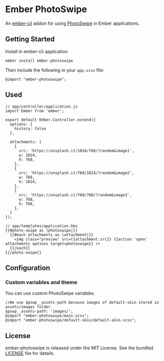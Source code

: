 # Ember PhotoSwipe

An [ember-cli](http://www.ember-cli.com) addon for using [PhotoSwipe](http://photoswipe.com/) in Ember applications.

## Getting Started

Install in ember-cli application

```
ember install ember-photoswipe
```

Then include the following in your `app.scss` file:

```
@import "ember-photoswipe";
```

## Used

```
// app/controller/application.js
import Ember from 'ember';

export default Ember.Controller.extend({
  options: {
    history: false
  },

  attachments: [
    {
      src: 'https://unsplash.it/1024/768/?random&image1',
      w: 1024,
      h: 768,
    },
    {
      src: 'https://unsplash.it/768/1024/?random&image2',
      w: 768,
      h: 1024,
    },
    {
      src: 'https://unsplash.it/768/768/?random&image3',
      w: 768,
      h: 768,
    },
  ]
});
```

```
// app/templates/application.hbs
{{#photo-swipe as |photoswipe|}}
  {{#each attachments as |attachment|}}
    <img class="preview" src={{attachment.src}} {{action 'open' attachments options target=photoswipe}} />
  {{/each}}
{{/photo-swipe}}
```

## Configuration

### Custom variables and theme

You can use custom PhotoSwipe variables.

```
//We use $pswp__assets-path becouse images of default-skin stored in assets/images folder
$pswp__assets-path: 'images/';
@import "ember-photoswipe/main.scss";
@import "ember-photoswipe/default-skin/default-skin.scss";
```

## License
ember-photoswipe is released under the MIT License. See the bundled [LICENSE](LICENSE.md) file for details.
